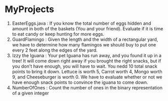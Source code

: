 # MyProjects 
 1. EasterEggs.java : If you know the total number of eggs hidden and amount in both of the baskets (You and your friend). Evaluate if it is time to eat candy or keep hunting for more eggs.
 2. GuardFlamingo : Given the length and the width of a rectangular yard, we have to determine how many flamingos we should buy to put one every 2 feet along the edges of the yard.
 3. Izzy the Iguana : Your pet Iguana has run away, and you found it up in a tree! It will come down right away if you brought the right snacks, but if you don't have enough, you will have to wait. You nedd 10 total snack points to bring it down. Lettuce is worth 5, Carrot worth 4, Mongo worth 9, and Cheeseburger is worth 0. We have to evaluate whether or not we have enough snack points to convince the iguana to come down.
 4. NumberOfOnes : Count the number of ones in the binary representation of a given integer